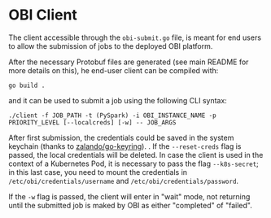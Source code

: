 # OBI Client

The client accessible through the `obi-submit.go` file,
is meant for end users to allow the submission of jobs to the deployed OBI
platform.

After the necessary Protobuf files are generated (see main README for more
details on this), he end-user client can be compiled with:

```
go build .
```

and it can be used to submit a job using the following CLI syntax:

```
./client -f JOB_PATH -t (PySpark) -i OBI_INSTANCE_NAME -p PRIORITY_LEVEL [--localcreds] [-w] -- JOB_ARGS
```

After first submission, the credentials could be saved in the system keychain (thanks to [zalando/go-keyring](https://github.com/zalando/go-keyring)). . If the `--reset-creds` flag is passed, the local credentials will be deleted. In case the client is used in the context of a Kubernetes Pod, it is necessary to pass the flag `--k8s-secret`; in this last case, you need to mount the credentials in `/etc/obi/credentials/username` and `/etc/obi/credentials/password`.

If the `-w` flag is passed, the client will enter in "wait" mode, not returning
until the submitted job is maked by OBI as either "completed" of "failed".

